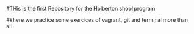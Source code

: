 #THis is the first Repository for the Holberton shool program

##here we practice some exercices of vagrant, git and terminal more than all 
